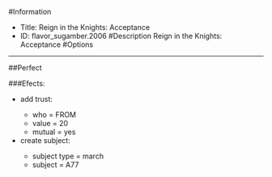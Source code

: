 #Information
 - Title: Reign in the Knights: Acceptance
 - ID: flavor_sugamber.2006
#Description
Reign in the Knights: Acceptance
#Options

___
##Perfect

###Efects:<ul><li>add trust:</li><ul><li>who = FROM</li><li>value = 20</li><li>mutual = yes</li></ul><li>create subject:</li><ul><li>subject type = march</li><li>subject = A77</li></ul></ul>
